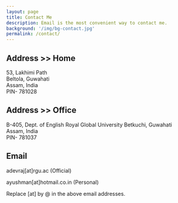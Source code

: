 ```yaml
---
layout: page
title: Contact Me
description: Email is the most convenient way to contact me.
background: '/img/bg-contact.jpg'
permalink: /contact/
---
```


## Address >> Home

53, Lakhimi Path  
Beltola, Guwahati  
Assam, India  
PIN- 781028 


## Address >> Office

B-405, Dept. of English
Royal Global University
Betkuchi, Guwahati  
Assam, India  
PIN- 781037

## Email

adevraj[at]rgu.ac (Official)

ayushman[at]hotmail.co.in (Personal)

Replace [at] by @ in the above email addresses.
